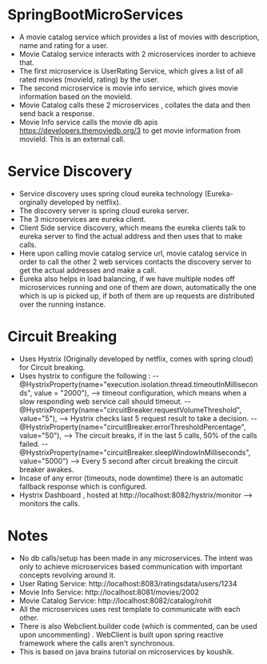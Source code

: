 # SpringBootMicroServices

* A movie catalog service which provides a list of movies with description, name and rating for a user.
* Movie Catalog service interacts with 2 microservices inorder to achieve that.
* The first microservice is UserRating Service, which gives a list of all rated movies (movieId, rating) by the user.
* The second microservice is movie info service, which gives movie information based on the movieId.
* Movie Catalog calls these 2 microservices , collates the data and then send back a response.
* Movie Info service calls the movie db apis https://developers.themoviedb.org/3 to get movie information from movieId. This is an external call.

# Service Discovery
* Service discovery uses spring cloud eureka technology (Eureka- orginally developed by netflix).
* The discovery server is spring cloud eureka server.
* The 3 microservices are eureka client.
* Client Side service discovery, which means the eureka clients talk to eureka server to find the actual address and then uses that to make calls.
* Here upon calling movie catalog service url, movie catalog service in order to call the other 2 web services contacts the discovery server to get the actual addresses and make a call.
* Eureka also helps in load balancing, if we have multiple nodes off microservices running and one of them are down, automatically the one which is up is picked up, if both of them are up requests are distributed over the running instance.

# Circuit Breaking
* Uses Hystrix (Originally developed by netflix, comes with spring cloud) for Circuit breaking.
* Uses hystrix to configure the following :
     -- @HystrixProperty(name="execution.isolation.thread.timeoutInMilliseconds", value = "2000"), --> timeout configuration, which means when a slow responding web service call should timeout. 
		 --	@HystrixProperty(name="circuitBreaker.requestVolumeThreshold", value="5"), --> Hystrix checks last 5 request result to take a decision.
		 -- @HystrixProperty(name="circuitBreaker.errorThresholdPercentage", value="50"), --> The circuit breaks, if in the last 5 calls, 50% of the calls failed. 
		 -- @HystrixProperty(name="circuitBreaker.sleepWindowInMilliseconds", value="5000") --> Every 5 second after circuit breaking the circuit breaker awakes.
* Incase of any error (timeouts, node downtime) there is an automatic fallback response which is configured.
* Hystrix Dashboard , hosted at http://localhost:8082/hystrix/monitor --> monitors the calls. 

# Notes
* No db calls/setup has been made in any microservices. The intent was only to achieve microservices based communication with important concepts revolving around it.
* User Rating Service: http://localhost:8083/ratingsdata/users/1234
* Movie Info Service: http://localhost:8081/movies/2002
* Movie Catalog Service: http://localhost:8082/catalog/rohit
* All the microservices uses rest template to communicate with each other.
* There is also Webclient.builder code (which is commented, can be used upon uncommenting) . WebClient is built upon spring reactive framework where the calls aren't synchronous.  
* This is based on java brains tutorial on microservices by koushik.
